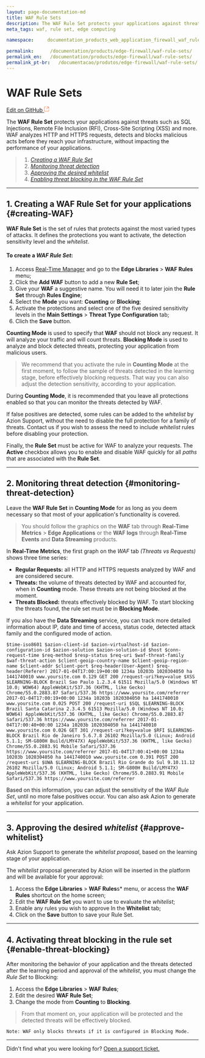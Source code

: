 ```yaml
---
layout: page-documentation-md
title: WAF Rule Sets
description: The WAF Rule Set protects your applications against threats such as SQL Injections, Remote File Inclusion (RFI), Cross-Site Scripting (XSS) and more.
meta_tags: waf, rule set, edge computing

namespace:     documentation_products_web_application_firewall_waf_rule_sets

permalink:      /documentation/products/edge-firewall/waf-rule-sets/
permalink_en:   /documentation/products/edge-firewall/waf-rule-sets/
permalink_pt-br:   /documentacao/produtos/edge-firewall/waf-rule-sets/
---
```

# WAF Rule Sets

[Edit on GitHub <svg width="14" height="14" xmlns="http://www.w3.org/2000/svg"><g fill="none" stroke="#F3652B"><path d="M4.81.71H.672v11.43H12.1V8.001" stroke-width=".8"/><path d="M6.87.786h5.155V5.94M6.31 6.5L12.026.786"/></g></svg>](https://github.com/aziontech/docs_en/edit/master/edge-firewall/waf-rule-sets/index.md)

The **WAF Rule Set** protects your applications against threats such as SQL Injections, Remote File Inclusion (RFI), Cross-Site Scripting (XSS) and more. WAF analyzes HTTP and HTTPS requests, detects and blocks malicious acts before they reach your infrastructure, without impacting the performance of your applications.

> 1. *[Creating a WAF Rule Set](#creating-WAF)*
> 3. *[Monitoring threat detection](#monitoring-threat-detection)*
> 4. *[Approving the desired whitelist](#approve-whitelist)*
> 5. *[Enabling threat blocking in the WAF Rule Set](#enable-threat-blocking)*

---

## 1. **Creating a WAF Rule Set for your applications** {#creating-WAF}

**WAF Rule Set** is the set of rules that protects against the most varied types of attacks. It defines the protections you want to activate, the detection sensitivity level and the *whitelist*.

#### To create a *WAF Rule Set*:

1.  Access [Real-Time Manager](https://manager.azion.com/) and go to the **Edge Libraries** > **WAF Rules** menu;
2.  Click the **Add WAF** button to add a new **Rule Set**;
3.  Give your **WAF** a suggestive name. You will need it to later join the **Rule Set** through **Rules Engine**;
4.  Select the **Mode** you want: **Counting** or **Blocking**;
5.  Activate the protections and select one of the five desired sensitivity levels in the **Main Settings** > **Threat Type Configuration** tab;
6.  Clich the **Save** button.

**Counting Mode** is used to specify that **WAF** should not block any request. It will analyze your traffic and will count threats. **Blocking Mode** is used to analyze and block detected threats, protecting your application from malicious users.

> We recommend that you activate the rule in **Counting Mode** at the first moment, to follow the sample of threats detected in the learning stage, before effectively blocking requests. That way you can also adjust the detection sensitivity, according to your application.

During **Counting Mode**, it is recommended that you leave all protections enabled so that you can monitor the threats detected by WAF.

If false positives are detected, some rules can be added to the *whitelist* by Azion Support, without the need to disable the full protection for a family of threats. Contact us if you wish to assess the need to include *whitelist* rules before disabling your protection.

Finally, the **Rule Set** must be active for WAF to analyze your requests. The **Active** checkbox allows you to enable and disable WAF quickly for all *paths* that are associated with the **Rule Set**.

---

## 2. **Monitoring threat detection** {#monitoring-threat-detection}

Leave the **WAF Rule Set** in **Counting Mode** for as long as you deem necessary so that most of your application's functionality is covered. 

> You should follow the graphics on the **WAF** tab through **Real-Time Metrics** > **Edge Applications** or the **WAF logs** through **Real-Time Events** and **Data Streaming** products. 

In **Real-Time Metrics**, the first graph on the *WAF* tab *(Threats vs Requests)* shows three time series:

*   **Regular Requests:** all HTTP and HTTPS requests analyzed by WAF and are considered secure.
*   **Threats:** the volume of threats detected by WAF and accounted for, when in **Counting** mode. These threats are not being blocked at the moment.
*   **Threats Blocked:** threats effectively blocked by WAF. To start blocking the threats found, the rule set must be in **Blocking Mode**.

If you also have the **Data Streaming** service, you can track more detailed information about IP, date and time of access, status code, detected attack family and the configured mode of action.

~~~
$time-iso8601 $azion-client-id $azion-virtualhost-id $azion-configuration-id $azion-solution $azion-solution-id $host $conn-request-time $req-method $resp-status $req-uri $waf-threat-family $waf-threat-action $client-geoip-country-name $client-geoip-region-name $client-addr $client-port $req-header(User-Agent) $req-header(Referer) 2017-01-04T17:00:19+00:00 1234a 10203b 1020304050 ha 1441740010 www.yoursite.com 0.129 GET 200 /request-uri?key=value $XSS $LEARNING-BLOCK Brazil Sao Paulo 1.2.3.4 61511 Mozilla/5.0 (Windows NT 10.0; WOW64) AppleWebKit/537.36 (KHTML, like Gecko) Chrome/55.0.2883.87 Safari/537.36 https://www.yoursite.com/referrer 2017-01-04T17:00:19+00:00 1234a 10203b 1020304050 ha 1441740010 www.yoursite.com 0.025 POST 200 /request-uri $SQL $LEARNING-BLOCK Brazil Santa Catarina 2.3.4.5 61513 Mozilla/5.0 (Windows NT 10.0; WOW64) AppleWebKit/537.36 (KHTML, like Gecko) Chrome/55.0.2883.87 Safari/537.36 https://www.yoursite.com/referrer 2017-01-04T17:00:40+00:00 1234a 10203b 1020304050 ha 1441740010 www.yoursite.com 0.026 GET 301 /request-uri?key=value $RFI $LEARNING-BLOCK Brazil Rio de Janeiro 5.6.7.8 26102 Mozilla/5.0 (Linux; Android 5.1.1; SM-G800H Build/LMY47X) AppleWebKit/537.36 (KHTML, like Gecko) Chrome/55.0.2883.91 Mobile Safari/537.36 https://www.yoursite.com/referrer 2017-01-04T17:00:41+00:00 1234a 10203b 1020304050 ha 1441740010 www.yoursite.com 0.391 POST 200 /request-uri $UWA $LEARNING-BLOCK Brazil Rio Grande do Sul 9.10.11.12 26102 Mozilla/5.0 (Linux; Android 5.1.1; SM-G800H Build/LMY47X) AppleWebKit/537.36 (KHTML, like Gecko) Chrome/55.0.2883.91 Mobile Safari/537.36 https://www.yoursite.com/referrer
~~~

Based on this information, you can adjust the sensitivity of the *WAF Rule Set*, until no more false positives occur. You can also ask Azion to generate a *whitelist* for your application.

---

## 3. **Approving the desired *whitelist*** {#approve-whitelist}

Ask Azion Support to generate the *whitelist proposal*, based on the learning stage of your application.

The *whitelist* proposal generated by Azion will be inserted in the platform and will be available for your approval:

1.  Access the **Edge Libraries** > **WAF Rules**s* menu, or access the **WAF Rules** shortcut on the home screen;
2.  Edit the **WAF Rule Set** you want to use to evaluate the *whitelist*;
3.   Enable any rules you wish to approve In the **Whitelist** tab;
4.  Click on the  **Save** button to save your Rule Set.

---

## 4. **Activating threat blocking in the rule set** {#enable-threat-blocking}

After monitoring the behavior of your application and the threats detected after the learning period and approval of the *whitelist*, you must change the *Rule Set* to Blocking:

1.  Access the **Edge Libraries** > **WAF Rules**;
2.  Edit the desired **WAF Rule Set**;
3.  Change the mode from **Counting** to **Blocking**.

> From that moment on, your application will be protected and the detected threats will be effectively blocked.

~~~
Note: WAF only blocks threats if it is configured in Blocking Mode.
~~~

---

Didn't find what you were looking for? [Open a support ticket.](https://tickets.azion.com/)
